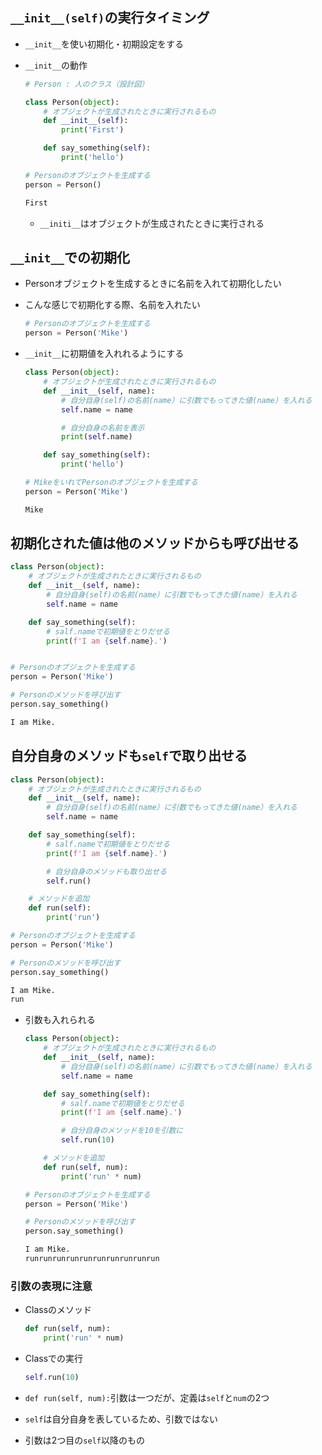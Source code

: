 ## `__init__(self)`の実行タイミング


- `__init__`を使い初期化・初期設定をする
- `__init__`の動作

    ```python
    # Person : 人のクラス（設計図）

    class Person(object):
        # オブジェクトが生成されたときに実行されるもの
        def __init__(self):
            print('First')

        def say_something(self):
            print('hello')

    # Personのオブジェクトを生成する
    person = Person()
    ```
    
    ```sh
    First
    ```
    - `__initi__`はオブジェクトが生成されたときに実行される
    
    
## `__init__`での初期化
- Personオブジェクトを生成するときに名前を入れて初期化したい

- こんな感じで初期化する際、名前を入れたい
    ```python
    # Personのオブジェクトを生成する
    person = Person('Mike')
    ```
    
    
- `__init__`に初期値を入れれるようにする
    ```python
    class Person(object):
        # オブジェクトが生成されたときに実行されるもの
        def __init__(self, name):
            # 自分自身(self)の名前(name）に引数でもってきた値(name）を入れる
            self.name = name

            # 自分自身の名前を表示
            print(self.name)

        def say_something(self):
            print('hello')

    # MikeをいれてPersonのオブジェクトを生成する
    person = Person('Mike')        
    ```
    
    ```sh
    Mike
    ```
    
    
## 初期化された値は他のメソッドからも呼び出せる

```python
class Person(object):
    # オブジェクトが生成されたときに実行されるもの
    def __init__(self, name):
        # 自分自身(self)の名前(name）に引数でもってきた値(name）を入れる
        self.name = name

    def say_something(self):
        # salf.nameで初期値をとりだせる
        print(f'I am {self.name}.')


# Personのオブジェクトを生成する
person = Person('Mike')

# Personのメソッドを呼び出す
person.say_something()
```
```sh
I am Mike.
```

## 自分自身のメソッドも`self`で取り出せる
```python
class Person(object):
    # オブジェクトが生成されたときに実行されるもの
    def __init__(self, name):
        # 自分自身(self)の名前(name）に引数でもってきた値(name）を入れる
        self.name = name

    def say_something(self):
        # salf.nameで初期値をとりだせる
        print(f'I am {self.name}.')

        # 自分自身のメソッドも取り出せる
        self.run()

    # メソッドを追加
    def run(self):
        print('run')

# Personのオブジェクトを生成する
person = Person('Mike')

# Personのメソッドを呼び出す
person.say_something()
```
```sh
I am Mike.
run
```


- 引数も入れられる

    ```python
    class Person(object):
        # オブジェクトが生成されたときに実行されるもの
        def __init__(self, name):
            # 自分自身(self)の名前(name）に引数でもってきた値(name）を入れる
            self.name = name

        def say_something(self):
            # salf.nameで初期値をとりだせる
            print(f'I am {self.name}.')

            # 自分自身のメソッドを10を引数に
            self.run(10)

        # メソッドを追加
        def run(self, num):
            print('run' * num)

    # Personのオブジェクトを生成する
    person = Person('Mike')

    # Personのメソッドを呼び出す
    person.say_something()
    ```
    ```sh
    I am Mike.
    runrunrunrunrunrunrunrunrunrun
    ```

### 引数の表現に注意
- Classのメソッド
    ```python
    def run(self, num):
        print('run' * num)
    ```
- Classでの実行
    ```python
    self.run(10)
    ```

- `def run(self, num):`引数は一つだが、定義は`self`と`num`の2つ
- `self`は自分自身を表しているため、引数ではない
- 引数は2つ目の`self`以降のもの
